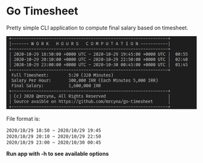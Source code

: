 # Go Timesheet
Pretty simple CLI application to compute final salary based on timesheet.
<p align="center"><img src="screenshot.png"></p>

File format is:
```
2020/10/29 18:50 ~ 2020/10/29 19:45
2020/10/29 20:10 ~ 2020/10/29 22:50
2020/10/29 23:00 ~ 2020/10/30 00:45
```

**Run app with -h to see available options**
